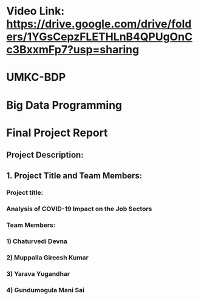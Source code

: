 # Video Link:  https://drive.google.com/drive/folders/1YGsCepzFLETHLnB4QPUgOnCc3BxxmFp7?usp=sharing

# UMKC-BDP

# Big Data Programming
# Final Project Report

## Project Description:
## 1. Project Title and Team Members: 
### Project title: 
### Analysis of COVID-19 Impact on the Job Sectors 
### Team Members:
### 1) Chaturvedi Devna
### 2) Muppalla Gireesh Kumar
### 3) Yarava Yugandhar
### 4) Gundumogula Mani Sai

